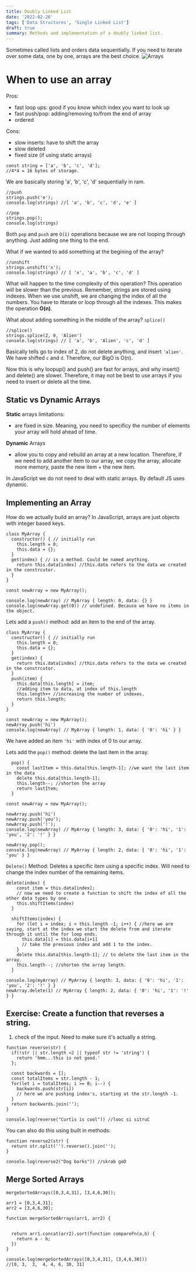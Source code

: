 ```yaml
---
title: Doubly Linked List
date: '2022-02-26'
tags: ['Data Structures', 'Single Linked List']
draft: true
summary: Methods and implementation of a doubly linked list.
---
```


Sometimes called lists and orders data sequentially. If you need to iterate over some data, one by one, arrays are the best choice.
![Arrays](/images/arrays.png)

# When to use an array

Pros:

- fast loop ups: good if you know which index you want to look up
- fast push/pop: adding/removing to/from the end of array
- ordered

Cons:

- slow inserts: have to shift the array
- slow deleted
- fixed size (if using static arrays)

```
const string = ['a', 'b', 'c', 'd'];
//4*4 = 16 bytes of storage.
```

We are basically storing 'a', 'b', 'c', 'd' sequentially in ram.

```
//push
strings.push('e');
console.log(strings) //[ 'a', 'b', 'c', 'd', 'e' ]

//pop
strings.pop();
console.log(strings)
```

Both `pop` and `push` are `O(1)` operations because we are not looping through anything. Just adding one thing to the end.

What if we wanted to add something at the begining of the array?

```
//unshift
strings.unshift('x');
console.log(strings) // [ 'x', 'a', 'b', 'c', 'd' ]
```

What will happen to the time complexity of this operation?
This operation will be slower than the previous. Remember, strings are stored using indexes. When we use unshift, we are changing the index of all the numbers. You have to itterate or loop through all the indexes.
This makes the operation **O(n)**.

What about adding something in the middle of the array? `splice()`

```
//splice()
strings.splice(2, 0, 'Alien')
console.log(strings) // [ 'a', 'b', 'Alien', 'c', 'd' ]
```

Basically tells go to index of 2, do not delete anything, and insert `'alien'`. We have shifted `c` and `d`. Therefore, our BigO is O(n).

Now this is why loopup() and push() are fast for arrays, and why insert() and delete() are slower. Therefore, it may not be best to use arrays if you need to insert or delete all the time.

## Static vs Dynamic Arrays

**Static** arrays limitations:

- are fixed in size. Meaning, you need to specificy the number of elements your array will hold ahead of time.

**Dynamic** Arrays

- allow you to copy and rebuild an array at a new location. Therefore, if we need to add another item to our array, we copy the array, allocate more memory, paste the new item + the new item.

In JavaScript we do not need to deal with static arrays. By default JS uses dynamic.

## Implementing an Array

How do we actually build an array? In JavaScript, arrays are just objects with integer based keys.

```
class MyArray {
  constructor() { // initially run
    this.length = 0;
    this.data = {};
  }
  get(index) { // is a method. Could be named anything.
    return this.data[index] //this.data refers to the data we created in the constrcutor.
  }
}

const newArray = new MyArray();

console.log(newArray) // MyArray { length: 0, data: {} }
console.log(newArray.get(0)) // undefined. Because we have no items in the object.
```

Lets add a `push()` method: add an item to the end of the array.

```
class MyArray {
  constructor() { // initially run
    this.length = 0;
    this.data = {};
  }
  get(index) {
    return this.data[index] //this.data refers to the data we created in the constrcutor.
  }
  push(item) {
    this.data[this.length] = item;
    //adding item to data, at index of this.length
    this.length++ //increasing the number of indexes.
    return this.length;
  }
}

const newArray = new MyArray();
newArray.push('hi')
console.log(newArray) // MyArray { length: 1, data: { '0': 'hi' } }
```

We have added an item `'hi'` with index of 0 to our array.

Lets add the `pop()` method: delete the last item in the array.

```
  pop() {
    const lastItem = this.data[this.length-1]; //we want the last item in the data
    delete this.data[this.length-1];
    this.length--; //shorten the array
    return lastItem;
  }

const newArray = new MyArray();

newArray.push('hi')
newArray.push('you');
newArray.push('!');
console.log(newArray) // MyArray { length: 3, data: { '0': 'hi', '1': 'you', '2': '!' } }

newArray.pop();
console.log(newArray) // MyArray { length: 2, data: { '0': 'hi', '1': 'you' } }
```

`Delete()` Method: Deletes a specific item using a specific index. Will need to change the index number of the remaining items.

```
delete(index) {
    const item = this.data[index];
    // now we need to create a function to shift the index of all the other data types by one.
    this.shiftItems(index)
  }

  shiftItems(index) {
    for (let i = index; i < this.length -1; i++) { //here we are saying, start at the index we start the delete from and iterate through it until the for loop ends.
      this.data[i] = this.data[i+1]
      // take the previous index and add 1 to the index.
    }
    delete this.data[this.length-1]; // to delete the last item in the array.
    this.length--; //shorten the array length.
  }

console.log(myArray) // MyArray { length: 3, data: { '0': 'hi', '1': 'you', '2': '!' } }
newArray.delete(1) // MyArray { length: 2, data: { '0': 'hi', '1': '!' } }

```

## Exercise: Create a function that reverses a string.

1. check of the input. Need to make sure it's actually a string.

```
function reverse(str) {
  if(!str || str.length <2 || typeof str != 'string') {
    return 'hmm...this is not good.'
  };

  const backwards = [];
  const totalItems = str.length - 1;
  for(let i = totalItems; i >= 0; i--) {
    backwards.push(str[i])
    // here we are pushing index's, starting at the str.length -1.
  }
  return backwards.join('');
}

console.log(reverse("Curtis is cool")) //looc si sitruC
```

You can also do this using built in methods:

```
function reverse2(str) {
  return str.split('').reverse().join('');
}

console.log(reverse2("Dog barks")) //skrab goD
```

## Merge Sorted Arrays

`mergeSortedArrays([0,3,4,31], [3,4,6,30]);`

```
arr1 = [0,3,4,31];
arr2 = [3,4,6,30];

function mergeSortedArrays(arr1, arr2) {


  return arr1.concat(arr2).sort(function compareFn(a,b) {
    return a - b;
  })
}

console.log(mergeSortedArrays([0,3,4,31], [3,4,6,30]))
//[0, 3,  3,  4, 4, 6, 30, 31]
```
